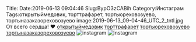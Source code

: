 Title:
Date:2019-06-13 09:04:46
Slug:BypO3zCABih
Category:Инстаграм
Tags:открытыймедовик, торттрафарет, тортыореховозуево, тортыназаказореховозуево
image:2019-06-13_09-04-46_UTC_2_tntl.jpg
От всего сердца! ❤
[открытыймедовик]({tag}открытыймедовик) [торттрафарет]({tag}торттрафарет) [тортыореховозуево]({tag}тортыореховозуево) [тортыназаказореховозуево]({tag}тортыназаказореховозуево)
![instagram]({attach}images/2019-06-13_09-04-46_UTC_2.jpg)
![instagram]({attach}images/2019-06-13_09-04-46_UTC_1.jpg)
